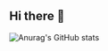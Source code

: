 ## Hi there 👋

![Anurag's GitHub stats](https://github-readme-stats.vercel.app/api?username=malayit23&show_icons=true&theme=cobalt)
